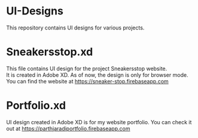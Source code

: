 # UI-Designs
This repository contains UI designs for various projects.
# Sneakersstop.xd
This file contains UI design for the project Sneakersstop website.<br/>
It is created in Adobe XD. As of now, the design is only for browser mode.<br/>
You can find the website at https://sneaker-stop.firebaseapp.com

# Portfolio.xd
UI design created in Adobe XD is for my website portfolio.
You can check it out at https://parthjaradiportfolio.firebaseapp.com
